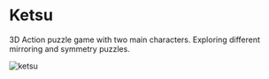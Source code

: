 # Ketsu
3D Action puzzle game with two main characters.
Exploring different mirroring and symmetry puzzles.

![ketsu](ketsu.png=512x)
